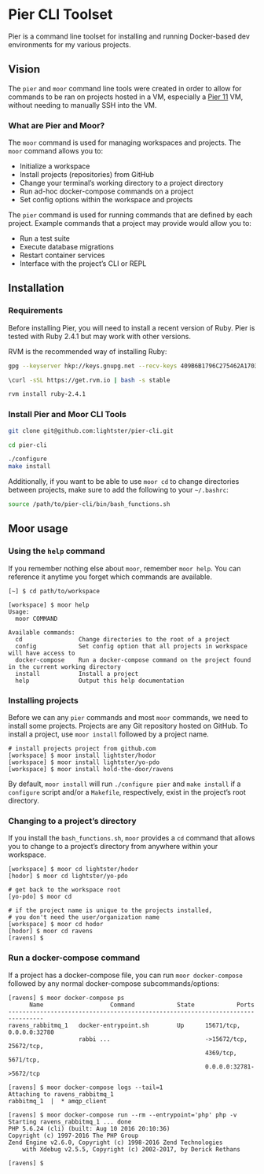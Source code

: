 # Pier CLI Toolset
Pier is a command line toolset for installing and running Docker-based dev environments for my various projects.

## Vision
The `pier` and `moor` command line tools were created in order to allow for commands to be ran on projects hosted in a VM, especially a [Pier 11](https://github.com/lightster/pier-11) VM, without needing to manually SSH into the VM.

### What are Pier and Moor?
The `moor` command is used for managing workspaces and projects.  The `moor` command allows you to:
- Initialize a workspace
- Install projects (repositories) from GitHub
- Change your terminal’s working directory to a project directory
- Run ad-hoc docker-compose commands on a project
- Set config options within the workspace and projects

The `pier` command is used for running commands that are defined by each project.  Example commands that a project may provide would allow you to:
- Run a test suite
- Execute database migrations
- Restart container services
- Interface with the project’s CLI or REPL

## Installation
### Requirements
Before installing Pier, you will need to install a recent version of Ruby.  Pier is tested with Ruby 2.4.1 but may work with other versions.

RVM is the recommended way of installing Ruby:
```bash
gpg --keyserver hkp://keys.gnupg.net --recv-keys 409B6B1796C275462A1703113804BB82D39DC0E3 7D2BAF1CF37B13E2069D6956105BD0E739499BDB

\curl -sSL https://get.rvm.io | bash -s stable

rvm install ruby-2.4.1
```

### Install Pier and Moor CLI Tools
```bash
git clone git@github.com:lightster/pier-cli.git

cd pier-cli

./configure
make install
```

Additionally, if you want to be able to use `moor cd` to change directories between projects, make sure to add the following to your `~/.bashrc`:

```bash
source /path/to/pier-cli/bin/bash_functions.sh
```

## Moor usage
### Using the `help` command
If you remember nothing else about `moor`, remember `moor help`. You can reference it anytime you forget which commands are available.
```ShellSession
[~] $ cd path/to/workspace

[workspace] $ moor help
Usage:
  moor COMMAND

Available commands:
  cd                Change directories to the root of a project
  config            Set config option that all projects in workspace will have access to
  docker-compose    Run a docker-compose command on the project found in the current working directory
  install           Install a project
  help              Output this help documentation
```

### Installing projects
Before we can any `pier` commands and most `moor` commands, we need to install some projects.  Projects are any Git repository hosted on GitHub.  To install a project, use `moor install` followed by a project name.
```ShellSession
# install projects project from github.com
[workspace] $ moor install lightster/hodor
[workspace] $ moor install lightster/yo-pdo
[workspace] $ moor install hold-the-door/ravens
```

By default, `moor install` will run `./configure pier` and `make install` if a `configure` script and/or a `Makefile`, respectively, exist in the project’s root directory.

### Changing to a project’s directory
If you install the `bash_functions.sh`, `moor` provides a `cd` command that allows you to change to a project’s directory from anywhere within your workspace.
```ShellSession
[workspace] $ moor cd lightster/hodor
[hodor] $ moor cd lightster/yo-pdo

# get back to the workspace root
[yo-pdo] $ moor cd

# if the project name is unique to the projects installed,
# you don't need the user/organization name
[workspace] $ moor cd hodor
[hodor] $ moor cd ravens
[ravens] $
```

### Run a docker-compose command
If a project has a docker-compose file, you can run `moor docker-compose` followed by any normal docker-compose subcommands/options:
```ShellSession
[ravens] $ moor docker-compose ps
      Name                   Command            State            Ports          
--------------------------------------------------------------------------------
ravens_rabbitmq_1   docker-entrypoint.sh        Up      15671/tcp, 0.0.0.0:32780
                    rabbi ...                           ->15672/tcp, 25672/tcp,
                                                        4369/tcp, 5671/tcp,     
                                                        0.0.0.0:32781->5672/tcp

[ravens] $ moor docker-compose logs --tail=1
Attaching to ravens_rabbitmq_1
rabbitmq_1  |  * amqp_client

[ravens] $ moor docker-compose run --rm --entrypoint='php' php -v
Starting ravens_rabbitmq_1 ... done
PHP 5.6.24 (cli) (built: Aug 10 2016 20:10:36)
Copyright (c) 1997-2016 The PHP Group
Zend Engine v2.6.0, Copyright (c) 1998-2016 Zend Technologies
    with Xdebug v2.5.5, Copyright (c) 2002-2017, by Derick Rethans

[ravens] $
```

